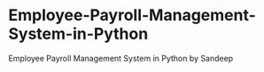 # Employee-Payroll-Management-System-in-Python
Employee Payroll Management System in Python by Sandeep
